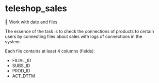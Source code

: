 # teleshop_sales
:date: Work with date and files

The essence of the task is to check the connections of products to certain users by connecting files about sales with logs of connections in the system.

Each file contains at least 4 columns (fields):
* FILIAL_ID
* SUBS_ID
* PROD_ID
* ACT_DTTM

